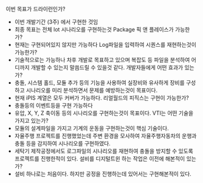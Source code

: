 이번 목표가 드라이런인가?
- 이번 개발기간 (3주) 에서 구현한 것임
- 최종 목표는 전체 lot 시나리오를 구현하는것
Package 픽 앤 플레이스가 가능한가?
- 현재는 구현되어있지 않지만 가능하다
Log파일을 입력하여 시퀀스를 재현하는것이 가능한가?
- 기술적으로는 가능하나 차후 개발로 목표하고 있으며 복잡도 등 파일을 분석하여 어디까지 개발할 수 있는지 말씀드릴 수 있을것 같다.
개발자들에게 어떤 효과가 있는가?
- 충돌, 시스템 홀드, 모듈 추가 등의 기능을 사용하여 실장비와 유사하게 장비를 구성하고 시나리오를 미리 분석하면서 문제를 예방하는것이 목표이다.
- 현재 iPIS 계열은 모두 커버가 가능하다.
리얼월드의 피직스는 구현이 가능한가?
- 충돌등의 이벤트등을 구현 가능하다
- 유압, X, Y, Z 축이동 등의 시나리오를 구현하는것이 목표이다.
VTI는 어떤 기술을 가지고 있는가?
- 모듈의 설계파일을 가지고 기계의 운동을 구현하는것이 핵심 기술이다.
- 자율주행 프로젝트를 진행했었는데 주변 환경을 모사하여 자율주행자동차의 운행과 충돌 등을 감지하여 시나리오를 구현하였다.
- 세탁기 제작공정에서도 로그파일의 시나리오를 재현하여 충돌을 방지할 수 있도록 프로젝트를 진행한적이 있다.
설비를 디지털트윈 하는 작업은 이전에 해본적이 있는가?
- 설비 하나로는 처음이다. 하지만 공정을 진행하는데 있어서는 구현해본적이 있다.
